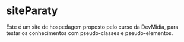 # siteParaty
Este é um site de hospedagem proposto pelo curso da DevMidia, para testar os conhecimentos com pseudo-classes e pseudo-elementos.
